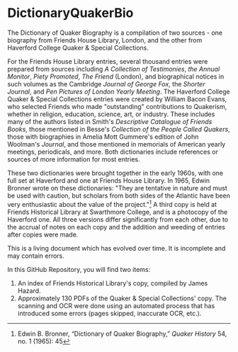 # DictionaryQuakerBio

The Dictionary of Quaker Biography is a compilation of two sources - one biography from Friends House Library, London, and the other from Haverford College Quaker & Special Collections.

For the Friends House Library entries, several thousand entries were prepared from sources including _A Collection of Testimonies_, _the Annual Monitor_, _Piety Promoted_, _The Friend_ (London), and biographical notices in such volumes as the Cambridge _Journal of George Fox_, the _Shorter Journal_, and _Pen Pictures of London Yearly Meeting_. The Haverford College Quaker & Special Collections entries were created by William Bacon Evans, who selected Friends who made "outstanding" contributions to Quakerism, whether in religion, education, science, art, or industry. These includes many of the authors listed in Smith's _Descriptive Catalogue of Friends Books_, those mentioned in Besse's _Collection of the People Called Quakers_, those with biographies in Amelia Mott Gummere's edition of John Woolman's _Journal_, and those mentioned in memorials of American yearly meetings, periodicals, and more. Both dictionaries include references or sources of more information for most entries.

These two dictionaries were brought together in the early 1960s, with one full set at Haverford and one at Friends House Library. In 1965, Edwin Bronner wrote on these dictionaries: "They are tentative in nature and must be used with caution, but scholars from both sides of the Atlantic have been very enthusiastic about the value of the project."[^1] A third copy is held at Friends Historical Library at Swarthmore College, and is a photocopy of the Haverford one. All three versions differ significantly from each other, due to the accrual of notes on each copy and the addition and weeding of entries after copies were made.

This is a living document which has evolved over time. It is incomplete and may contain errors.

In this GitHub Repository, you will find two items:
1. An index of Friends Historical Library's copy, compiled by James Hazard.
2. Approximately 130 PDFs of the Quaker & Special Collections' copy. The scanning and OCR were done using an automated process that has introduced some errors (pages skipped, inaccurate OCR, etc.).

[^1]: Edwin B. Bronner, “Dictionary of Quaker Biography,” _Quaker History_ 54, no. 1 (1965): 45
